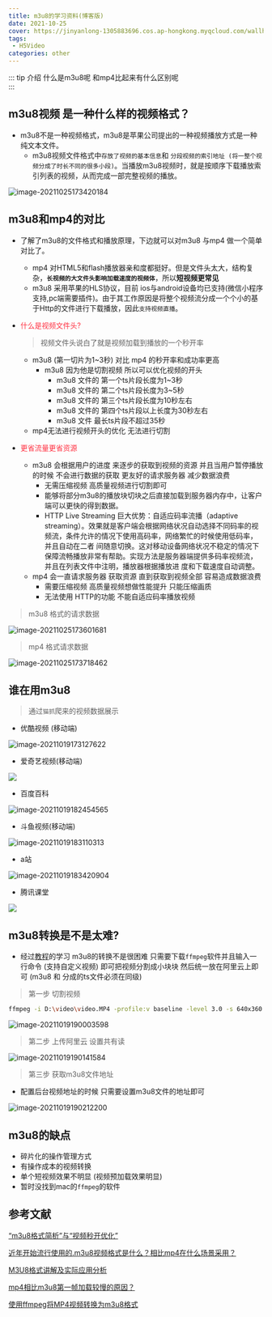 ```yaml
---
title: m3u8的学习资料(博客版)
date: 2021-10-25
cover: https://jinyanlong-1305883696.cos.ap-hongkong.myqcloud.com/wallhaven-6op786.jpg
tags:
 - H5Video
categories: other
---
```


::: tip 介绍
什么是m3u8呢 和mp4比起来有什么区别呢 <br>
:::

<!-- more -->

## m3u8视频 是一种什么样的视频格式？

* m3u8不是一种视频格式，m3u8是苹果公司提出的一种视频播放方式是一种纯文本文件。
  * m3u8视频文件格式中`存放了视频的基本信息`和 `分段视频的索引地址 (将一整个视频分成了时长不同的很多小段)`。当播放m3u8视频时，就是按顺序下载播放索引列表的视频，从而完成一部完整视频的播放。

![image-20211025173420184](https://jinyanlong-1305883696.cos.ap-hongkong.myqcloud.com/image-20211025173420184.png)

## m3u8和mp4的对比

* 了解了m3u8的文件格式和播放原理，下边就可以对m3u8 与mp4 做一个简单对比了。

  - mp4 对HTML5和flash播放器亲和度都挺好。但是文件头太大，结构复杂，**`长视频的大文件头影响加载速度的视频体`**，所以**短视频更常见**
  - m3u8 采用苹果的HLS协议，目前 ios与android设备均已支持(微信小程序支持,pc端需要插件)。由于其工作原因是将整个视频流分成一个个小的基于Http的文件进行下载播放，因此`支持视频直播`。

* <font color =#ff3040>什么是视频文件头?</font>

  > 视频文件头说白了就是视频加载到播放的一个秒开率

  * m3u8 (第一切片为1~3秒) 对比 mp4 的秒开率和成功率更高
    * m3u8 因为他是切割视频 所以可以优化视频的开头 
      * m3u8 文件的 第一个ts片段长度为1~3秒
      * m3u8 文件的 第二个ts片段长度为3~5秒
      * m3u8 文件的 第三个ts片段长度为10秒左右
      * m3u8 文件的 第四个ts片段以上长度为30秒左右
      * m3u8 文件 最长ts片段不超过35秒
  * mp4无法进行视频开头的优化 无法进行切割

* <font color =#ff3040>更省流量更省资源</font>

  * m3u8 会根据用户的进度 来逐步的获取到视频的资源 并且当用户暂停播放的时候 不会进行数据的获取 更友好的请求服务器 减少数据浪费
    * 无需压缩视频 高质量视频进行切割即可
    * 能够将部分m3u8的播放块切块之后直接加载到服务器内存中，让客户端可以更快的得到数据。
    * HTTP Live Streaming 巨大优势：自适应码率流播（adaptive streaming）。效果就是客户端会根据网络状况自动选择不同码率的视频流，条件允许的情况下使用高码率，网络繁忙的时候使用低码率，并且自动在二者 间随意切换。这对移动设备网络状况不稳定的情况下保障流畅播放非常有帮助。实现方法是服务器端提供多码率视频流，并且在列表文件中注明，播放器根据播放进 度和下载速度自动调整。
  * mp4 会一直请求服务器 获取资源 直到获取到视频全部 容易造成数据浪费
    * 需要压缩视频 高质量视频想做性能提升 只能压缩画质
    * 无法使用 HTTP的功能 不能自适应码率播放视频

> m3u8 格式的请求数据

![image-20211025173601681](https://jinyanlong-1305883696.cos.ap-hongkong.myqcloud.com/image-20211025173601681.png)

> mp4 格式请求数据

![image-20211025173718462](https://jinyanlong-1305883696.cos.ap-hongkong.myqcloud.com/image-20211025173718462.png)

## 谁在用m3u8

> 通过`猫抓`爬来的视频数据展示

* 优酷视频 (移动端)

![image-20211019173127622](https://jinyanlong-1305883696.cos.ap-hongkong.myqcloud.com/image-20211019173128405.png)

* 爱奇艺视频(移动端)

![](https://jinyanlong-1305883696.cos.ap-hongkong.myqcloud.com/image-20211019173831064.png)

* 百度百科

![image-20211019182454565](https://jinyanlong-1305883696.cos.ap-hongkong.myqcloud.com/image-20211019182454565.png)

* 斗鱼视频(移动端)

![image-20211019183110313](https://jinyanlong-1305883696.cos.ap-hongkong.myqcloud.com/image-20211019183110313.png)

* a站

![image-20211019183420904](https://jinyanlong-1305883696.cos.ap-hongkong.myqcloud.com/image-20211019183420904.png)

* 腾讯课堂

![](https://jinyanlong-1305883696.cos.ap-hongkong.myqcloud.com/image-20211025173833887.png)

## m3u8转换是不是太难?

* 经过[教程](https://blog.csdn.net/qq_36623327/article/details/83007456)的学习 m3u8的转换不是很困难 只需要下载`ffmpeg`软件并且输入一行命令 (支持自定义视频) 即可把视频分割成小块块 然后统一放在阿里云上即可 (m3u8 和 分成的ts文件必须在同级)

> 第一步 切割视频

```bash
ffmpeg -i D:\video\video.MP4 -profile:v baseline -level 3.0 -s 640x360 -start_number 0 -hls_time 60 -hls_list_size 0 -f hls D:\video\videoChange.m3u8
```

![image-20211019190003598](https://jinyanlong-1305883696.cos.ap-hongkong.myqcloud.com/image-20211019190003598.png)

> 第二步 上传阿里云 设置共有读

![image-20211019190141584](https://jinyanlong-1305883696.cos.ap-hongkong.myqcloud.com/image-20211019190141584.png)

> 第三步 获取m3u8文件地址

* 配置后台视频地址的时候 只需要设置m3u8文件的地址即可

![image-20211019190212200](https://jinyanlong-1305883696.cos.ap-hongkong.myqcloud.com/image-20211019190212200.png)

## m3u8的缺点

* 碎片化的操作管理方式
* 有操作成本的视频转换
* 单个短视频效果不明显 (视频预加载效果明显)
* 暂时没找到mac的`ffmpeg`的软件

## 参考文献

[“m3u8格式简析”与“视频秒开优化”](https://www.cnblogs.com/alexgl2008/articles/12893849.html)

[近年开始流行使用的.m3u8视频格式是什么？相比mp4在什么场景采用？](https://zhuanlan.zhihu.com/p/338679519)

[M3U8格式讲解及实际应用分析](https://blog.csdn.net/vx_list/article/details/51956207)

[mp4相比m3u8第一帧加载较慢的原因？](https://xiaxl.blog.csdn.net/article/details/103370511)

[使用ffmpeg将MP4视频转换为m3u8格式](https://blog.csdn.net/qq_36623327/article/details/83007456)

